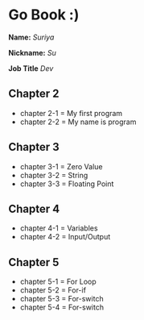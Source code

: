 # Go Book :)

**Name:** *Suriya*

**Nickname:** *Su*

**Job Title** *Dev*

## Chapter 2

* chapter 2-1 = My first program
* chapter 2-2 = My name is program

## Chapter 3

* chapter 3-1 = Zero Value
* chapter 3-2 = String
* chapter 3-3 = Floating Point

## Chapter 4
* chapter 4-1 = Variables
* chapter 4-2 = Input/Output

## Chapter 5
* chapter 5-1 = For Loop
* chapter 5-2 = For-if
* chapter 5-3 = For-switch
* chapter 5-4 = For-switch